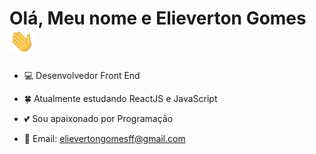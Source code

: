 # Olá, Meu nome e Elieverton Gomes <img width="40px" src="https://raw.githubusercontent.com/ABSphreak/ABSphreak/master/gifs/Hi.gif"/>

- 💻 Desenvolvedor Front End
- 🍀 Atualmente estudando ReactJS e JavaScript
- 💕 Sou apaixonado por Programação

- 💌 Email: elievertongomesff@gmail.com 

<div>
    
</div>
